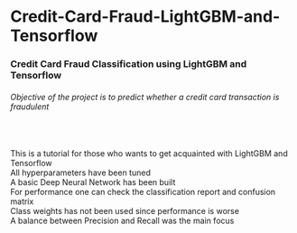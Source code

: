 # Credit-Card-Fraud-LightGBM-and-Tensorflow

### Credit Card Fraud Classification using LightGBM and Tensorflow

###### Objective of the project is to predict whether a credit card transaction is fraudulent<br />
<br />
<br />
This is a tutorial for those who wants to get acquainted with LightGBM and Tensorflow<br />
All hyperparameters have been tuned<br />
A basic Deep Neural Network has been built<br />
For performance one can check the classification report and confusion matrix<br />
Class weights has not been used since performance is worse<br />
A balance between Precision and Recall was the main focus
